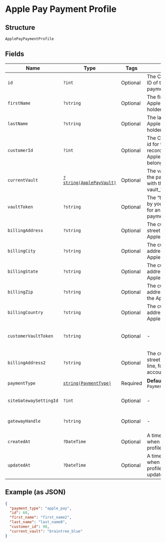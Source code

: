 
# Apple Pay Payment Profile

## Structure

`ApplePayPaymentProfile`

## Fields

| Name | Type | Tags | Description | Getter | Setter |
|  --- | --- | --- | --- | --- | --- |
| `id` | `?int` | Optional | The Chargify-assigned ID of the Apple Pay payment profile. | getId(): ?int | setId(?int id): void |
| `firstName` | `?string` | Optional | The first name of the Apple Pay account holder | getFirstName(): ?string | setFirstName(?string firstName): void |
| `lastName` | `?string` | Optional | The last name of the Apple Pay account holder | getLastName(): ?string | setLastName(?string lastName): void |
| `customerId` | `?int` | Optional | The Chargify-assigned id for the customer record to which the Apple Pay account belongs | getCustomerId(): ?int | setCustomerId(?int customerId): void |
| `currentVault` | [`?string(ApplePayVault)`](../../doc/models/apple-pay-vault.md) | Optional | The vault that stores the payment profile with the provided vault_token. | getCurrentVault(): ?string | setCurrentVault(?string currentVault): void |
| `vaultToken` | `?string` | Optional | The “token” provided by your vault storage for an already stored payment profile | getVaultToken(): ?string | setVaultToken(?string vaultToken): void |
| `billingAddress` | `?string` | Optional | The current billing street address for the Apple Pay account | getBillingAddress(): ?string | setBillingAddress(?string billingAddress): void |
| `billingCity` | `?string` | Optional | The current billing address city for the Apple Pay account | getBillingCity(): ?string | setBillingCity(?string billingCity): void |
| `billingState` | `?string` | Optional | The current billing address state for the Apple Pay account | getBillingState(): ?string | setBillingState(?string billingState): void |
| `billingZip` | `?string` | Optional | The current billing address zip code for the Apple Pay account | getBillingZip(): ?string | setBillingZip(?string billingZip): void |
| `billingCountry` | `?string` | Optional | The current billing address country for the Apple Pay account | getBillingCountry(): ?string | setBillingCountry(?string billingCountry): void |
| `customerVaultToken` | `?string` | Optional | - | getCustomerVaultToken(): ?string | setCustomerVaultToken(?string customerVaultToken): void |
| `billingAddress2` | `?string` | Optional | The current billing street address, second line, for the Apple Pay account | getBillingAddress2(): ?string | setBillingAddress2(?string billingAddress2): void |
| `paymentType` | [`string(PaymentType)`](../../doc/models/payment-type.md) | Required | **Default**: `PaymentType::APPLE_PAY` | getPaymentType(): string | setPaymentType(string paymentType): void |
| `siteGatewaySettingId` | `?int` | Optional | - | getSiteGatewaySettingId(): ?int | setSiteGatewaySettingId(?int siteGatewaySettingId): void |
| `gatewayHandle` | `?string` | Optional | - | getGatewayHandle(): ?string | setGatewayHandle(?string gatewayHandle): void |
| `createdAt` | `?DateTime` | Optional | A timestamp indicating when this payment profile was created | getCreatedAt(): ?\DateTime | setCreatedAt(?\DateTime createdAt): void |
| `updatedAt` | `?DateTime` | Optional | A timestamp indicating when this payment profile was last updated | getUpdatedAt(): ?\DateTime | setUpdatedAt(?\DateTime updatedAt): void |

## Example (as JSON)

```json
{
  "payment_type": "apple_pay",
  "id": 60,
  "first_name": "first_name2",
  "last_name": "last_name0",
  "customer_id": 98,
  "current_vault": "braintree_blue"
}
```

